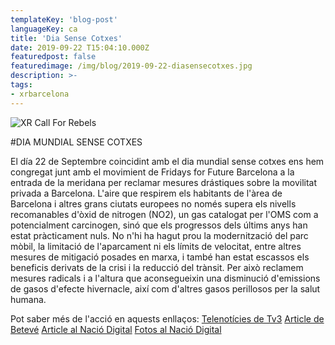```yaml
---
templateKey: 'blog-post'
languageKey: ca
title: 'Dia Sense Cotxes'
date: 2019-09-22 T15:04:10.000Z
featuredpost: false
featuredimage: /img/blog/2019-09-22-diasensecotxes.jpg
description: >-
tags:
- xrbarcelona
---
```


![XR Call For Rebels](/img/blog/2019-09-22-diasensecotxes.jpg)

#DIA MUNDIAL SENSE COTXES

El día 22 de Septembre coincidint amb el dia mundial sense cotxes ens hem congregat junt amb el movimient de Fridays for Future Barcelona a la entrada de la meridana per reclamar mesures drástiques sobre la movilitat privada a Barcelona. 
L'aire que respirem els habitants de l'àrea de Barcelona i altres grans ciutats europees no només supera els nivells recomanables d'òxid de nitrogen (NO2), un gas catalogat per l'OMS com a potencialment carcinogen, sinó que els progressos dels últims anys han estat pràcticament nuls. No n'hi ha hagut prou la modernització del parc mòbil, la limitació de l'aparcament ni els límits de velocitat, entre altres mesures de mitigació posades en marxa, i també han estat escassos els beneficis derivats de la crisi i la reducció del trànsit. Per això reclamem mesures radicals i a l'altura que aconsegueixin una disminució d'emissions de gasos d'efecte hivernacle, així com d'altres gasos perillosos per la salut humana. 

Pot saber més de l'acció en aquests enllaços:
[Telenotícies de Tv3](https://www.ccma.cat/tv3/alacarta/telenoticies-migdia/accio-alternativa-de-fridays-for-future-en-el-dia-sense-cotxes-a-barcelona/video/5922894/)
[Article de Betevé](https://https://beteve.cat/medi-ambient/meridiana-protesta-dia-sense-cotxes-2019/)
[Article al Nació Digital](https://www.elnacional.cat/ca/societat/fridays-future-dia-sense-cotxes-barcelona_422609_102.html)
[Fotos al Nació Digital](https://www.naciodigital.cat/noticia/187762/fotos/moviment/fridays/for/future/talla/avinguda/meridiana/barcelona)
